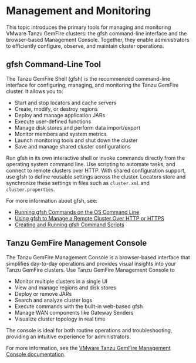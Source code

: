 # Management and Monitoring

This topic introduces the primary tools for managing and monitoring VMware Tanzu GemFire clusters: the gfsh command-line interface and the browser-based Management Console. Together, they enable administrators to efficiently configure, observe, and maintain cluster operations.

## gfsh Command-Line Tool

The Tanzu GemFire Shell (gfsh) is the recommended command-line interface for configuring, managing, and monitoring the Tanzu GemFire cluster. It allows you to:

* Start and stop locators and cache servers
* Create, modify, or destroy regions
* Deploy and manage application JARs
* Execute user-defined functions
* Manage disk stores and perform data import/export
* Monitor members and system metrics
* Launch monitoring tools and shut down the cluster
* Save and manage shared cluster configurations

Run gfsh in its own interactive shell or invoke commands directly from the operating system command line. Use scripting to automate tasks, and connect to remote clusters over HTTP. With shared configuration support, use gfsh to define reusable settings across the cluster. Locators store and synchronize these settings in files such as `cluster.xml` and `cluster.properties`.

For more information about gfsh, see:

* [Running gfsh Commands on the OS Command Line](https://techdocs.broadcom.com/us/en/vmware-tanzu/data-solutions/tanzu-gemfire/10-1/gf/tools_modules-gfsh-os_command_line_execution.html)
* [Using gfsh to Manage a Remote Cluster Over HTTP or HTTPS](https://techdocs.broadcom.com/us/en/vmware-tanzu/data-solutions/tanzu-gemfire/10-1/gf/configuring-cluster_config-gfsh_remote.html)
* [Creating and Running gfsh Command Scripts](https://techdocs.broadcom.com/us/en/vmware-tanzu/data-solutions/tanzu-gemfire/10-1/gf/tools_modules-gfsh-command_scripting.html#concept_9B2F7550F16C4717831AD40A56922259)

## Tanzu GemFire Management Console

The Tanzu GemFire Management Console is a browser-based interface that simplifies day-to-day operations and provides visual insights into your Tanzu GemFire clusters. Use Tanzu GemFire Management Console to

* Monitor multiple clusters in a single UI
* View and manage regions and disk stores
* Deploy or remove JARs
* Search and analyze cluster logs
* Execute commands with the built-in web-based gfsh
* Manage WAN components like Gateway Senders
* Visualize cluster topology in real time

The console is ideal for both routine operations and troubleshooting, providing an intuitive experience for administrators.

For more information, see the [VMware Tanzu GemFire Management Console documentation](https://techdocs.broadcom.com/us/en/vmware-tanzu/data-solutions/tanzu-gemfire-management-console/1-3/gf-mc/index.html).